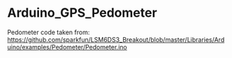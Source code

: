 # Arduino_GPS_Pedometer
Pedometer code taken from: https://github.com/sparkfun/LSM6DS3_Breakout/blob/master/Libraries/Arduino/examples/Pedometer/Pedometer.ino